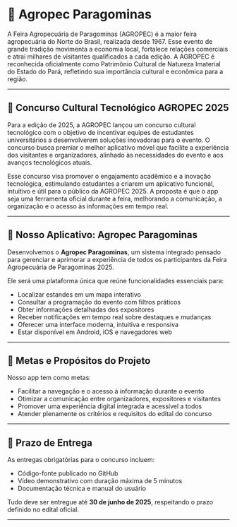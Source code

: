 # 🌾 Agropec Paragominas

A Feira Agropecuária de Paragominas (AGROPEC) é a maior feira agropecuária do Norte do Brasil, realizada desde 1967. Esse evento de grande tradição movimenta a economia local, fortalece relações comerciais e atrai milhares de visitantes qualificados a cada edição. A AGROPEC é reconhecida oficialmente como Patrimônio Cultural de Natureza Imaterial do Estado do Pará, refletindo sua importância cultural e econômica para a região.

---

## 🎯 Concurso Cultural Tecnológico AGROPEC 2025

Para a edição de 2025, a AGROPEC lançou um concurso cultural tecnológico com o objetivo de incentivar equipes de estudantes universitários a desenvolverem soluções inovadoras para o evento. O concurso busca premiar o melhor aplicativo móvel que facilite a experiência dos visitantes e organizadores, alinhado às necessidades do evento e aos avanços tecnológicos atuais.

Esse concurso visa promover o engajamento acadêmico e a inovação tecnológica, estimulando estudantes a criarem um aplicativo funcional, intuitivo e útil para o público da AGROPEC 2025. A proposta é que o app seja uma ferramenta oficial durante a feira, melhorando a comunicação, a organização e o acesso às informações em tempo real.

---

## 📱 Nosso Aplicativo: Agropec Paragominas

Desenvolvemos o **Agropec Paragominas**, um sistema integrado pensado para gerenciar e aprimorar a experiência de todos os participantes da Feira Agropecuária de Paragominas 2025.

Ele será uma plataforma única que reúne funcionalidades essenciais para:

- Localizar estandes em um mapa interativo
- Consultar a programação do evento com filtros práticos
- Obter informações detalhadas dos expositores
- Receber notificações em tempo real sobre destaques e mudanças
- Oferecer uma interface moderna, intuitiva e responsiva
- Estar disponível em Android, iOS e navegadores web

---

## 🎯 Metas e Propósitos do Projeto

Nosso app tem como metas:

- Facilitar a navegação e o acesso à informação durante o evento
- Otimizar a comunicação entre organizadores, expositores e visitantes
- Promover uma experiência digital integrada e acessível a todos
- Atender plenamente os critérios e requisitos do edital do concurso

---

## 📅 Prazo de Entrega

As entregas obrigatórias para o concurso incluem:

- Código-fonte publicado no GitHub
- Vídeo demonstrativo com duração máxima de 5 minutos
- Documentação técnica e manual do usuário

Tudo deve ser entregue até **30 de junho de 2025**, respeitando o prazo definido no edital oficial.

---
